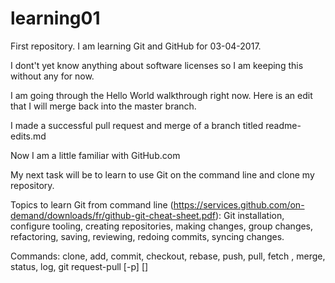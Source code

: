 # learning01
First repository. I am learning Git and GitHub for 03-04-2017.

I dont't yet know anything about software licenses so I am keeping this without any for now. 

I am going through the Hello World walkthrough right now. Here is an edit that I will merge back into the master branch.

I made a successful pull request and merge of a branch titled readme-edits.md

Now I am a little familiar with GitHub.com 

My next task will be to learn to use Git on the command line and clone my repository.

Topics to learn Git from command line (https://services.github.com/on-demand/downloads/fr/github-git-cheat-sheet.pdf): 
Git installation,
configure tooling,
creating repositories,
making changes,
group changes,
refactoring,
saving,
reviewing,
redoing commits,
syncing changes.

Commands:
clone, add, commit, checkout,
rebase, push, pull, fetch , merge, status, log,
git request-pull [-p] <start> <url> [<end>]
